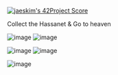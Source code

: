 [![jaeskim's 42Project Score](https://badge42.herokuapp.com/api/project/abouhlel/so_long)](https://github.com/JaeSeoKim/badge42)

Collect the Hassanet & Go to heaven

![image](https://user-images.githubusercontent.com/81954460/139581593-d5c823ad-5de7-4d70-a8ca-2dc2cb03efc9.png)      ![image](https://user-images.githubusercontent.com/81954460/139581633-c58c26d6-c334-4ad0-ac53-bbc7859ed09b.png)

![image](https://user-images.githubusercontent.com/81954460/139581615-21204bc6-9cfc-4a75-9e1c-0e15c1559f1d.png)       ![image](https://user-images.githubusercontent.com/81954460/139581680-d75f0bcf-7072-4334-8270-a6669c3e5e1f.png)

![image](https://user-images.githubusercontent.com/81954460/139581664-5d8c3af4-39dc-42dd-a57e-2f4e015812c9.png)

